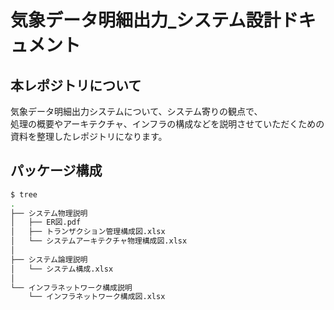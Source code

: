 # 気象データ明細出力_システム設計ドキュメント

## 本レポジトリについて
気象データ明細出力システムについて、システム寄りの観点で、  
処理の概要やアーキテクチャ、インフラの構成などを説明させていただくための資料を整理したレポジトリになります。	

## パッケージ構成

```bash
$ tree
.
├── システム物理説明
│   ├── ER図.pdf
│   ├── トランザクション管理構成図.xlsx
│   └── システムアーキテクチャ物理構成図.xlsx
│
├── システム論理説明
│   └── システム構成.xlsx
│
└── インフラネットワーク構成説明
    └── インフラネットワーク構成図.xlsx
```